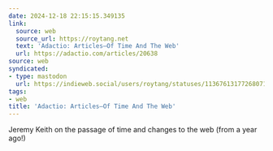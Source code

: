 ```yaml
---
date: 2024-12-18 22:15:15.349135
link:
  source: web
  source_url: https://roytang.net
  text: 'Adactio: Articles—Of Time And The Web'
  url: https://adactio.com/articles/20638
source: web
syndicated:
- type: mastodon
  url: https://indieweb.social/users/roytang/statuses/113676131772680715
tags:
- web
title: 'Adactio: Articles—Of Time And The Web'
---
```


Jeremy Keith on the passage of time and changes to the web (from a year ago!)